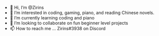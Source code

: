 - 👋 Hi, I’m @Zirins
- 👀 I’m interested in coding, gaming, piano, and reading Chinese novels.
- 🌱 I’m currently learning coding and piano
- 💞️ I’m looking to collaborate on fun beginner level projects
- 📫 How to reach me ... Zirins#3938 on Discord

<!---
Zirins/Zirins is a ✨ special ✨ repository because its `README.md` (this file) appears on your GitHub profile.
You can click the Preview link to take a look at your changes.
--->
